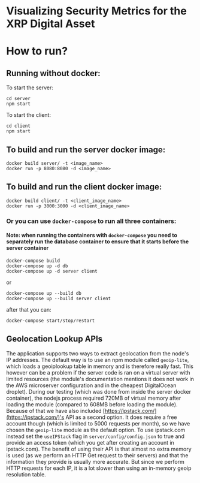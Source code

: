 # Visualizing Security Metrics for the XRP Digital Asset 

# How to run?
## Running without docker:
To start the server:
```
cd server
npm start
```
To start the client:
```
cd client
npm start
```

## To build and run the server docker image:
```
docker build server/ -t <image_name>
docker run -p 8080:8080 -d <image_name>
```

## To build and run the client docker image:
```
docker build client/ -t <client_image_name>
docker run -p 3000:3000 -d <client_image_name>
```

### Or you can use `docker-compose` to run all three containers:
#### Note: when running the containers with `docker-compose` you need to separately run the database container to ensure that it starts before the server container
```
docker-compose build
docker-compose up -d db
docker-compose up -d server client
```
or
```
docker-compose up --build db
docker-compose up --build server client
```
after that you can:
```
docker-compose start/stop/restart
```

## Geolocation Lookup APIs
The application supports two ways to extract geolocation from the node's IP addresses. The default way is to use an npm module called `geoip-lite`, which loads a geoiplookup table in memory and is therefore really fast.
This however can be a problem if the server code is ran on a virtual server with limited resources (the module's documentation mentions it does not work in the AWS microserver configuration and in the cheapest DigitalOcean droplet). During our testing (which was done from inside the server docker container), the nodejs process required 720MB of virtual memory after loading the module (compared to 608MB before loading the module).
Because of that we have also included [https://ipstack.com/](https://ipstack.com/)'s API as a second option. It does require a free account though (which is limited to 5000 requests per month), so we have chosen the `geoip-lite` module as the default option. To use ipstack.com instead set the `useIPStack` flag in `server/config/config.json` to true and provide an access token (which you get after creating an account in ipstack.com). The benefit of using their API is that almost no extra memory is used (as we perform an HTTP Get request to their servers) and that the information they provide is usually more accurate. But since we perform HTTP requests for each IP, it is a lot slower than using an in-memory geoip resolution table.
